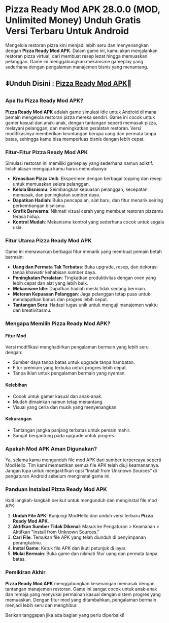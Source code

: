 # Pizza Ready Mod APK 28.0.0 (MOD, Unlimited Money) Unduh Gratis Versi Terbaru Untuk Android 

Mengelola restoran pizza kini menjadi lebih seru dan menyenangkan dengan **Pizza Ready Mod APK**. Dalam game ini, kamu akan menjalankan restoran pizza virtual, dari membuat resep lezat hingga memuaskan pelanggan. Game ini menggabungkan mekanisme gameplay yang sederhana dengan pengalaman manajemen bisnis yang menantang.  

## ⬇️Unduh Disini : [Pizza Ready Mod APK](https://modhello.com/pizza-ready/)📲

### Apa Itu Pizza Ready Mod APK?  
**Pizza Ready Mod APK** adalah game simulasi idle untuk Android di mana pemain mengelola restoran pizza mereka sendiri. Game ini cocok untuk gamer kasual dan anak-anak, dengan tantangan seperti memasak pizza, melayani pelanggan, dan meningkatkan peralatan restoran. Versi modifikasinya memberikan keuntungan berupa uang dan permata tanpa batas, sehingga kamu bisa memperluas bisnis dengan lebih cepat.  


### Fitur-Fitur Pizza Ready Mod APK  
Simulasi restoran ini memiliki gameplay yang sederhana namun adiktif. Inilah alasan mengapa kamu harus mencobanya:  

- **Kreasikan Pizza Unik**: Eksperimen dengan berbagai topping dan resep untuk memuaskan selera pelanggan.  
- **Kelola Bisnismu**: Seimbangkan kepuasan pelanggan, kecepatan memasak, dan peningkatan sumber daya.  
- **Dapatkan Hadiah**: Buka pencapaian, alat baru, dan fitur menarik seiring perkembangan bisnismu.  
- **Grafik Berwarna**: Nikmati visual cerah yang membuat restoran pizzamu terasa hidup.  
- **Kontrol Mudah**: Mekanisme kontrol yang sederhana cocok untuk segala usia.  


### Fitur Utama Pizza Ready Mod APK  
Game ini menawarkan berbagai fitur menarik yang membuat pemain betah bermain:  

- **Uang dan Permata Tak Terbatas**: Buka upgrade, resep, dan dekorasi tanpa khawatir kehabisan sumber daya.  
- **Peningkatan Peralatan**: Tingkatkan produktivitas dengan oven yang lebih cepat dan alat yang lebih baik.  
- **Mekanisme Idle**: Dapatkan hadiah meski tidak sedang bermain.  
- **Meteran Kepuasan Pelanggan**: Jaga pelanggan tetap puas untuk mendapatkan bonus dan progres lebih cepat.  
- **Tantangan Seru**: Hadapi tugas unik untuk menguji manajemen waktu dan kreativitasmu.  


### Mengapa Memilih Pizza Ready Mod APK?  

#### Fitur Mod  
Versi modifikasi menghadirkan pengalaman bermain yang lebih seru dengan:  
- Sumber daya tanpa batas untuk upgrade tanpa hambatan.  
- Fitur premium yang terbuka untuk progres lebih cepat.  
- Tanpa iklan untuk pengalaman bermain yang nyaman.  

#### Kelebihan  
- Cocok untuk gamer kasual dan anak-anak.  
- Mudah dimainkan namun tetap menantang.  
- Visual yang ceria dan musik yang menyenangkan.  

#### Kekurangan  
- Tantangan jangka panjang terbatas untuk pemain mahir.  
- Sangat bergantung pada upgrade untuk progres.  


### Apakah Mod APK Aman Digunakan?  
Ya, selama kamu mengunduh file mod APK dari sumber terpercaya seperti ModHello. Tim kami memastikan semua file APK telah diuji keamanannya. Jangan lupa untuk mengaktifkan opsi “Install from Unknown Sources” di pengaturan Android sebelum menginstal game ini.  


### Panduan Instalasi Pizza Ready Mod APK  
Ikuti langkah-langkah berikut untuk mengunduh dan menginstal file mod APK:  

1. **Unduh File APK**: Kunjungi ModHello dan unduh versi terbaru **Pizza Ready Mod APK**.  
2. **Aktifkan Sumber Tidak Dikenal**: Masuk ke Pengaturan > Keamanan > Aktifkan "Install from Unknown Sources."  
3. **Cari File**: Temukan file APK yang telah diunduh di penyimpanan perangkatmu.  
4. **Instal Game**: Ketuk file APK dan ikuti petunjuk di layar.  
5. **Mulai Bermain**: Buka game dan nikmati fitur uang dan permata tanpa batas.  


### Pemikiran Akhir  
**Pizza Ready Mod APK** menggabungkan kesenangan memasak dengan tantangan manajemen restoran. Game ini sangat cocok untuk anak-anak dan remaja yang menyukai permainan kasual dengan sistem progres yang memuaskan. Dengan fitur mod yang ditambahkan, pengalaman bermain menjadi lebih seru dan menghibur.  

Berikan tanggapan jika ada bagian yang perlu diperbaiki!
